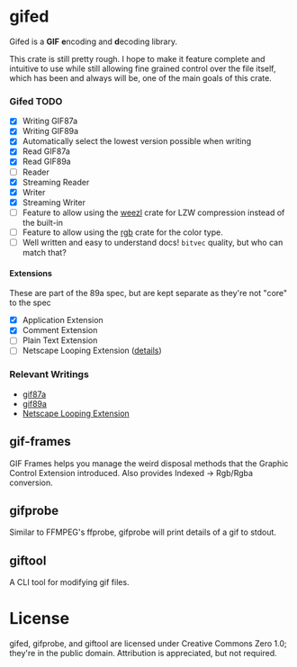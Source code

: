 # gifed
Gifed is a **GIF** **e**ncoding and **d**ecoding library.

This crate is still pretty rough. I hope to make it feature complete and intuitive to use while still allowing fine grained control over the file itself, which has been and always will be, one of the main goals of this crate.

### Gifed TODO
- [x] Writing GIF87a
- [x] Writing GIF89a
- [x] Automatically select the lowest version possible when writing
- [x] Read GIF87a
- [x] Read GIF89a
- [ ] Reader
- [x] Streaming Reader
- [x] Writer
- [x] Streaming Writer
- [ ] Feature to allow using the [weezl][weezl-crates] crate for LZW compression instead of the built-in
- [ ] Feature to allow using the [rgb][rgb-crates] crate for the color type.
- [ ] Well written and easy to understand docs! `bitvec` quality, but who can match that?

[weezl-crates]: https://crates.io/crates/weezl
[rgb-crates]: https://crates.io/crates/rgb

#### Extensions
These are part of the 89a spec, but are kept separate as they're not "core" to the spec

- [x] Application Extension
- [x] Comment Extension
- [ ] Plain Text Extension
- [ ] Netscape Looping Extension ([details][netscape])

### Relevant Writings

- [gif87a][gif87a]
- [gif89a][gif89a]
- [Netscape Looping Extension][netscape]

[gif87a]: https://www.w3.org/Graphics/GIF/spec-gif87.txt
[gif89a]: https://www.w3.org/Graphics/GIF/spec-gif89a.txt
[netscape]: http://www.vurdalakov.net/misc/gif/netscape-looping-application-extension

## gif-frames
GIF Frames helps you manage the weird disposal methods that the Graphic Control Extension introduced. Also provides Indexed -> Rgb/Rgba conversion.

## gifprobe
Similar to FFMPEG's ffprobe, gifprobe will print details of a gif to stdout.

## giftool
A CLI tool for modifying gif files.

# License
gifed, gifprobe, and giftool are licensed under Creative Commons Zero 1.0; they're in the public domain. Attribution is appreciated, but not required.